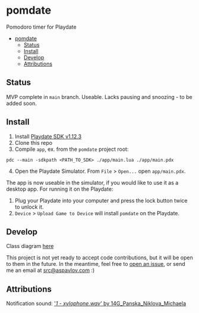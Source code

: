 # pomdate
Pomodoro timer for Playdate

<!-- @import "[TOC]" {cmd="toc" depthFrom=1 depthTo=6 orderedList=false} -->

<!-- code_chunk_output -->

- [pomdate](#-pomdate-)
  - [Status](#-status-)
  - [Install](#-install-)
  - [Develop](#-develop-)
  - [Attributions](#-attributions-)

<!-- /code_chunk_output -->


## Status

MVP complete in `main` branch. Useable.
Lacks pausing and snoozing - to be added soon.

## Install

1. Install [Playdate SDK v1.12.3](https://sdk.play.date/1.12.3/)
2. Clone this repo
3. Compile `app`, ex. from the `pomdate` project root:
```
pdc --main -sdkpath <PATH_TO_SDK> ./app/main.lua ./app/main.pdx
```
4. Open the Playdate Simulator. From `File` > `Open...` open `app/main.pdx`.

The app is now useable in the simulator, if you would like to use it as a desktop app. For running it on the Playdate:

1. Plug your Playdate into your computer and press the lock button twice to unlock it.
2. `Device` > `Upload Game to Device` will install `pomdate` on the Playdate.

## Develop

Class diagram [here](http://www.plantuml.com/plantuml/uml/ZLRDSjqs3zthARZyFj_OYoxTz4uQ9zFU6Jlfr4uNxNGob0H9h2cIGuB-IUjtBqX8bAxgk5s9E229WmDGv9k0qcCSTULaSojx44xBnrOYY3yhqMWPWkYzT8DgmjcryueTOXS03oFD_z__awMCGXv5HuidLBOj3poCzYw3JvKm5a5urGyeR2Tup_DpNaUJvmr48xM6Li0T-4V2Eoz74DQ84SOQVA35XFRQrbABmCoq2lWjeNCyWLQqAiXQBpk7Ie1fCukAG4xnO_q7D5WzLLEAfwT_xMTmK2rCOugDWsr3LLLs0gGoulNhJcdOxvCofm6JUEVYlOaZcQX68alsJHhyzZj1JVGU36PWTbHYrmDU8sj7YaMJyMnO1-OAJ2JZgShoQUYIUZdy-VdihyHeMzKf22Apg4gYfRgPJgaiKo2JI5b3GcTI58O0MgUwHnv_nechQy_oC8Djz1ALDOHtsahCuAXCUBSub65OZJrPVVTmfbBNJ1tq8SMujj5mdoHeNij0lmLok_BGoHXURBzrrt6gN5UkyGATJ39ogKZYebPKIHnP1_IoGV7fy5x320O9pKc52siwrKSFBMLNMwiptWpGtB8hQHDDyxm6X3cPMe7WilUqWz8jUTOEwfsyo-S06XgyI5EAmZiZHo2Bc2hJPqt2TPu7xSH1VBUVAUue7nDKalKm2RiW7oEMuvk3i9MqlB6bJhyUJ0iFNvUV92_CZsIVU-y7RwER_oLCzFicnLyasncBrr_pDLdVdw7Pi7s94WTbEeNTWfw8InMmC7mR4QrviTQayayUGdXMPCUUBVEatgMiGR_8b8DlgIxm2RCkPDyfgIUgaNOihP2HWE1MXr7R-qirAbn1qRajHFJlVf4wmj9aTyTc3vZ2NWpIzB08CBi3u2TEZesysKj9SnARb6Tmc_0DF61j7wQSEsjmEbmqN6AcMMnu2EeBf31bwJPImRUTa8pI1pzQhxvG3AdNPpuusP3SQvLbc0_fvdGhuo9Itzpn7_MMYxguFX2FVxgqVBGHZsL-jIh5bNoW5aKmL9Jnlvy9JcuZnGoU47ObZUp15p4AGlTUe9Gr4CFzdlLH9g0qJUg6PQMOhy5qIP4dRLx0LDv0OFhcNnp3VEuv_UJc4KyWYl50WRPRhR6bFV-zxGfJbe7Nhy5zlY7MDqCBTUnxlZpvAS0Go-9kUt7lfNFW9s5s_0pXYCkXdPQmTc1enj7VHTkUwJOQfB-ShTRB-s8ehMD0Bn7Ufeiqh1OSPfSY3PUbpy5nT4oDqoXQp0mNV95373r5sZ9JuA22K27vnVJOqO-4IqxxbQWZYZ3Og5j2dRTr43KqDh_lWA2WKWif58ESdZ8yZ_H4TVI28ot3hJ9EUZcAFlqW3cO0hxW9lwdUWA7SzDy0)

This project is not yet ready to accept code contributions, but it will be open to them in the future. In the meantime, feel free to [open an issue](https://github.com/sasha-pavlov/pomdate/issues), or send me an email at [src@aspavlov.com]() :)

## Attributions

Notification sound: ['*1 - xylophone.wav*' by 14G_Panska_Niklova_Michaela](https://freesound.org/people/14G_Panska_Niklova_Michaela/sounds/422137/)